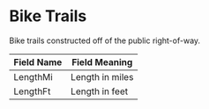 Bike Trails
=============

Bike trails constructed off of the public right-of-way.

| Field Name | Field Meaning   |
|------------|-----------------|
| LengthMi   | Length in miles |
| LengthFt   | Length in feet  |
